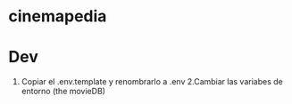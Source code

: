# cinemapedia

# Dev

1. Copiar el .env.template y renombrarlo a .env
2.Cambiar las variabes de entorno (the movieDB)